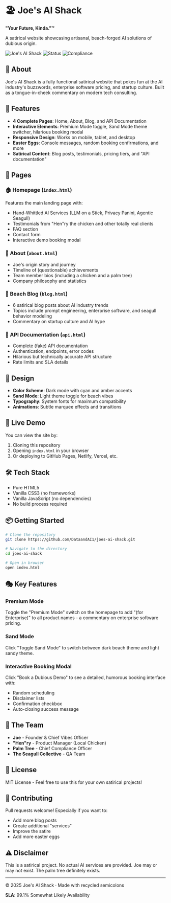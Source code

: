 # 🏖️ Joe's AI Shack

**"Your Future, Kinda."™**

A satirical website showcasing artisanal, beach-forged AI solutions of dubious origin.

![Joe's AI Shack](https://img.shields.io/badge/AI-Dubious-22d3ee?style=for-the-badge)
![Status](https://img.shields.io/badge/Status-99.1%25%20SLA-fbbf24?style=for-the-badge)
![Compliance](https://img.shields.io/badge/Compliance-Palm%20Tree-34d399?style=for-the-badge)

## 🌊 About

Joe's AI Shack is a fully functional satirical website that pokes fun at the AI industry's buzzwords, enterprise software pricing, and startup culture. Built as a tongue-in-cheek commentary on modern tech consulting.

## 🎯 Features

- **4 Complete Pages**: Home, About, Blog, and API Documentation
- **Interactive Elements**: Premium Mode toggle, Sand Mode theme switcher, hilarious booking modal
- **Responsive Design**: Works on mobile, tablet, and desktop
- **Easter Eggs**: Console messages, random booking confirmations, and more
- **Satirical Content**: Blog posts, testimonials, pricing tiers, and "API documentation"

## 📄 Pages

### 🏠 Homepage (`index.html`)
Features the main landing page with:
- Hand-Whittled AI Services (LLM on a Stick, Privacy Panini, Agentic Seagull)
- Testimonials from "Hen"ry the chicken and other totally real clients
- FAQ section
- Contact form
- Interactive demo booking modal

### 📖 About (`about.html`)
- Joe's origin story and journey
- Timeline of (questionable) achievements
- Team member bios (including a chicken and a palm tree)
- Company philosophy and statistics

### 📰 Beach Blog (`blog.html`)
- 6 satirical blog posts about AI industry trends
- Topics include prompt engineering, enterprise software, and seagull behavior modeling
- Commentary on startup culture and AI hype

### 🔌 API Documentation (`api.html`)
- Complete (fake) API documentation
- Authentication, endpoints, error codes
- Hilarious but technically accurate API structure
- Rate limits and SLA details

## 🎨 Design

- **Color Scheme**: Dark mode with cyan and amber accents
- **Sand Mode**: Light theme toggle for beach vibes
- **Typography**: System fonts for maximum compatibility
- **Animations**: Subtle marquee effects and transitions

## 🚀 Live Demo

You can view the site by:
1. Cloning this repository
2. Opening `index.html` in your browser
3. Or deploying to GitHub Pages, Netlify, Vercel, etc.

## 🛠️ Tech Stack

- Pure HTML5
- Vanilla CSS3 (no frameworks)
- Vanilla JavaScript (no dependencies)
- No build process required

## 📦 Getting Started

```bash
# Clone the repository
git clone https://github.com/DataandAI1/joes-ai-shack.git

# Navigate to the directory
cd joes-ai-shack

# Open in browser
open index.html
```

## 🎭 Key Features

### Premium Mode
Toggle the "Premium Mode" switch on the homepage to add "(for Enterprise)" to all product names - a commentary on enterprise software pricing.

### Sand Mode
Click "Toggle Sand Mode" to switch between dark beach theme and light sandy theme.

### Interactive Booking Modal
Click "Book a Dubious Demo" to see a detailed, humorous booking interface with:
- Random scheduling
- Disclaimer lists
- Confirmation checkbox
- Auto-closing success message

## 🐔 The Team

- **Joe** - Founder & Chief Vibes Officer
- **"Hen"ry** - Product Manager (Local Chicken)
- **Palm Tree** - Chief Compliance Officer
- **The Seagull Collective** - QA Team

## 📝 License

MIT License - Feel free to use this for your own satirical projects!

## 🤝 Contributing

Pull requests welcome! Especially if you want to:
- Add more blog posts
- Create additional "services"
- Improve the satire
- Add more easter eggs

## ⚠️ Disclaimer

This is a satirical project. No actual AI services are provided. Joe may or may not exist. The palm tree definitely exists.

---

© 2025 Joe's AI Shack · Made with recycled semicolons

**SLA**: 99.1% Somewhat Likely Availability
